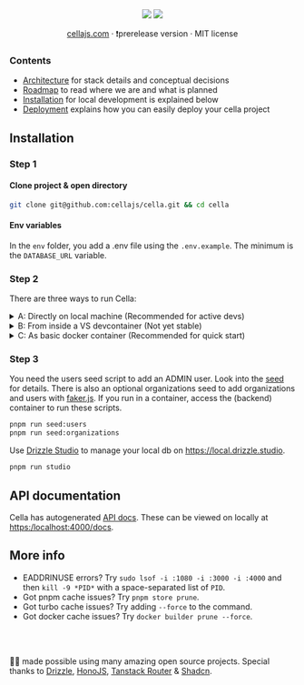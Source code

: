 <div align="center">

  <img src="./.github/banner-dark.png#gh-dark-mode-only" />
  <img src="./.github/banner.png#gh-light-mode-only" />

<br />

<!--
 *                            _ _
 *    ░▒▓█████▓▒░     ___ ___| | | __ _
 *    ░▒▓█   █▓▒░    / __/ _ \ | |/ _` |
 *    ░▒▓█   █▓▒░   | (_|  __/ | | (_| |
 *    ░▒▓█████▓▒░    \___\___|_|_|\__,_|                            
 *
 -->

[cellajs.com](https://cellajs.com) &centerdot; ❗prerelease version &centerdot; MIT license

</div>

### Contents
- [Architecture](/info/ARCHITECTURE.md) for stack details and conceptual decisions
- [Roadmap](/info/ROADMAP.md) to read where we are and what is planned
- [Installation](#installation) for local development is explained below
- [Deployment](/info/DEPLOYMENT.md) explains how you can easily deploy your cella project

## Installation

### Step 1

#### Clone project & open directory

```bash
git clone git@github.com:cellajs/cella.git && cd cella
```

#### Env variables

In the `env` folder, you add a .env file using the `.env.example`. The minimum is the `DATABASE_URL` variable.

### Step 2

There are three ways to run Cella:

<details>
  <summary>A: Directly on local machine (Recommended for active devs)</summary>

#### Prerequisites
- **Node:** Check your Node version with `node -v`. Install Node 20.x using [Volta](https://docs.volta.sh/guide/).
- **pnpm:** Check your pnpm version with `pnpm -v`. Install pnpm 8.x using [Volta](https://docs.volta.sh/advanced/pnpm).
- **Postgres:** Install PostgreSQL 16.x on your machine, for example using [Postgres.app](https://postgresapp.com/) if you are on a Mac.

#### Install dependencies
```bash
pnpm install
```

#### Populate database
If starting from scratch, you will need to run a database generate + migrate.

```bash
pnpm run generate
pnpm run migrate
```
Check it out at <http://localhost:3000>:

```bash
pnpm run dev
```
</details>

<details>
  <summary>B: From inside a VS devcontainer (Not yet stable)</summary>

#### Prerequisites
- VSCode and [Dev containers](https://marketplace.visualstudio.com/items?itemName=ms-vscode-remote.remote-containers)
- [Orbstack](https://orbstack.dev/) or [Docker](https://docs.docker.com/get-docker/)

#### Run devcontainer
- Open VSCode and click one of these buttons to run the container:
  <img width="1177" alt="Screenshot" src="https://github.com/cellajs/cella/tree/main/info/devcontainer.png">
- Alternatively, open the project in VSCode and use `⌘+⇧+p` to run the `Remote-Containers: Reopen in Container` command.

Start command in container terminal:

```bash
pnpm run dev
```

#### Problems?
- **Rebuilding the docker container**: Just open Orbstack and delete the container and volume that has `cella` in the name.
- **CORS issues**: Make sure to open `http://localhost:3000/` and not `http://127.0.0.1:3000/`
</details>

<details>
  <summary>C: As basic docker container (Recommended for quick start)</summary>

#### Prerequisites
- [Orbstack](https://orbstack.dev/) or [Docker](https://docs.docker.com/get-docker/)

#### Run docker
```bash
pnpm run docker
```
</details>

### Step 3

You need the users seed script to add an ADMIN user. Look into the [seed](/backend/seed/index.ts) for details. There is also an optional organizations seed to add organizations and users with [faker.js](https://github.com/faker-js/faker). If you run in a container, access the (backend) container to run these scripts.

```bash
pnpm run seed:users
pnpm run seed:organizations
```

Use [Drizzle Studio](https://orm.drizzle.team/drizzle-studio/overview) to manage your local db on <https://local.drizzle.studio>.

```bash
pnpm run studio
```

## API documentation
Cella has autogenerated [API docs](https://cellajs.com/api/v1/docs). These can be viewed on locally at <https:/localhost:4000/docs>.


## More info
- EADDRINUSE errors? Try `sudo lsof -i :1080 -i :3000 -i :4000` and then `kill -9 *PID*` with a space-separated list of `PID`.
- Got pnpm cache issues? Try `pnpm store prune`.
- Got turbo cache issues? Try adding `--force` to the command.
- Got docker cache issues? Try `docker builder prune --force`.

<br />
<br />

💙💛 made possible using many amazing open source projects. Special thanks to [Drizzle](https://github.com/drizzle-team/drizzle-orm), [HonoJS](https://github.com/honojs/hono), [Tanstack Router](https://github.com/tanstack/router) & [Shadcn](https://github.com/shadcn-ui/ui).
